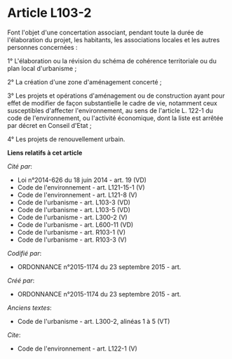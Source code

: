# Article L103-2

Font l'objet d'une concertation associant, pendant toute la durée de l'élaboration du projet, les habitants, les associations
locales et les autres personnes concernées : 

1° L'élaboration ou la révision du schéma de cohérence territoriale ou du plan local d'urbanisme ; 

2° La création d'une zone d'aménagement concerté ; 

3° Les projets et opérations d'aménagement ou de construction ayant pour effet de modifier de façon substantielle le cadre de
vie, notamment ceux susceptibles d'affecter l'environnement, au sens de l'article L. 122-1 du code de l'environnement, ou
l'activité économique, dont la liste est arrêtée par décret en Conseil d'Etat ; 

4° Les projets de renouvellement urbain.

**Liens relatifs à cet article**

_Cité par_:

  - Loi n°2014-626 du 18 juin 2014 - art. 19 (VD)
  - Code de l'environnement - art. L121-15-1 (V)
  - Code de l'environnement - art. L121-8 (V)
  - Code de l'urbanisme - art. L103-3 (VD)
  - Code de l'urbanisme - art. L103-5 (VD)
  - Code de l'urbanisme - art. L300-2 (V)
  - Code de l'urbanisme - art. L600-11 (VD)
  - Code de l'urbanisme - art. R103-1 (V)
  - Code de l'urbanisme - art. R103-3 (V)

_Codifié par_:

  - ORDONNANCE n°2015-1174 du 23 septembre 2015 - art.

_Créé par_:

  - ORDONNANCE n°2015-1174 du 23 septembre 2015 - art.

_Anciens textes_:

  - Code de l'urbanisme - art. L300-2, alinéas 1 à 5 (VT)

_Cite_:

  - Code de l'environnement - art. L122-1 (V)
